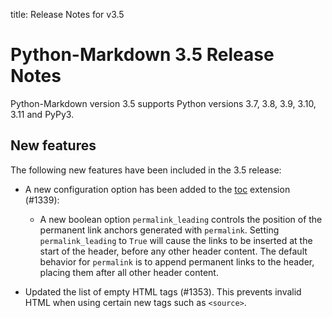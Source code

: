 title: Release Notes for v3.5

# Python-Markdown 3.5 Release Notes

Python-Markdown version 3.5 supports Python versions 3.7, 3.8, 3.9, 3.10,
3.11 and PyPy3.

## New features

The following new features have been included in the 3.5 release:

* A new configuration option has been added to the
  [toc](../extensions/toc.md) extension (#1339):

    * A new boolean option `permalink_leading` controls the position of
      the permanent link anchors generated with `permalink`. Setting
      `permalink_leading` to `True` will cause the links to be inserted
      at the start of the header, before any other header content. The
      default behavior for `permalink` is to append permanent links to
      the header, placing them after all other header content.

* Updated the list of empty HTML tags (#1353). This prevents invalid HTML when using certain new tags such as `<source>`.
